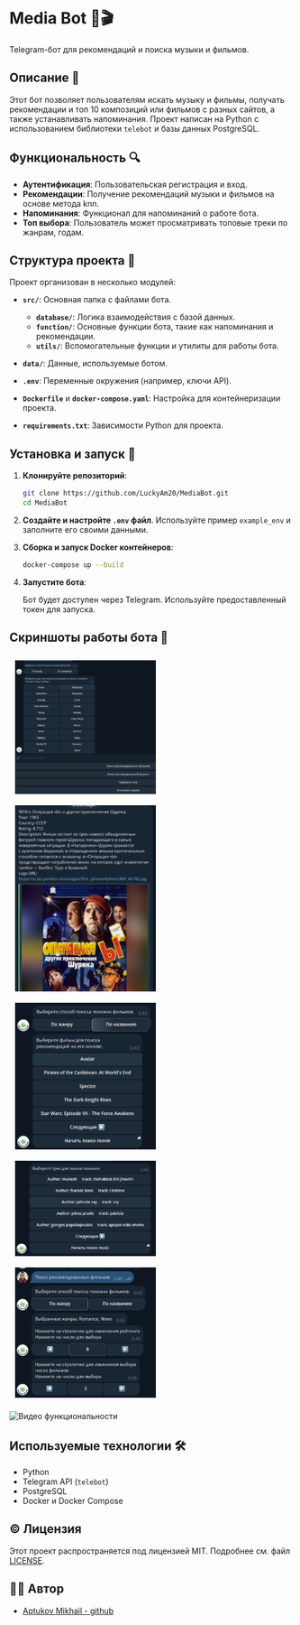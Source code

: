 # Media Bot 🎵🎬

Telegram-бот для рекомендаций и поиска музыки и фильмов.

## Описание 📖

Этот бот позволяет пользователям искать музыку и фильмы, получать рекомендации и топ 10 композиций или фильмов с разных сайтов, а также устанавливать напоминания. Проект написан на Python с использованием библиотеки `telebot` и базы данных PostgreSQL.

## Функциональность 🔍

- **Аутентификация**: Пользовательская регистрация и вход.
- **Рекомендации**: Получение рекомендаций музыки и фильмов на основе метода knn.
- **Напоминания**: Функционал для напоминаний о работе бота.
- **Топ выбора**: Пользователь может просматривать топовые треки по жанрам, годам.

## Структура проекта 📂

Проект организован в несколько модулей:

- **`src/`**: Основная папка с файлами бота.
  - **`database/`**: Логика взаимодействия с базой данных.
  - **`function/`**: Основные функции бота, такие как напоминания и рекомендации.
  - **`utils/`**: Вспомогательные функции и утилиты для работы бота.

- **`data/`**: Данные, используемые ботом.
- **`.env`**: Переменные окружения (например, ключи API).
- **`Dockerfile`** и **`docker-compose.yaml`**: Настройка для контейнеризации проекта.
- **`requirements.txt`**: Зависимости Python для проекта.

## Установка и запуск 🚀

1. **Клонируйте репозиторий**:

    ```bash
    git clone https://github.com/LuckyAm20/MediaBot.git
    cd MediaBot
    ```

2. **Создайте и настройте `.env` файл**. Используйте пример `example_env` и заполните его своими данными.

3. **Сборка и запуск Docker контейнеров**:

    ```bash
    docker-compose up --build
    ```

4. **Запустите бота**:

    Бот будет доступен через Telegram. Используйте предоставленный токен для запуска.

## Скриншоты работы бота 📸


<div style="display: flex; justify-content: space-between; flex-wrap: wrap;">
  <img src="docs/main_buttons.png" alt="Главные кнопки" width="250" style="margin: 10px;"/>
  <img src="docs/top.png" alt="Пример ответа" width="250" style="margin: 10px;"/>
  <img src="docs/choice_movie.png" alt="Выбор фильмов" width="250" style="margin: 10px;"/>
  <img src="docs/choice_music.png" alt="Выбор музыки" width="250" style="margin: 10px;"/>
  <img src="docs/choice_rate.png" alt="Выбор рейтинга" width="250" style="margin: 10px;"/>
</div>

![Видео функциональности](docs/media_bot.gif)

## Используемые технологии 🛠️

- Python
- Telegram API (`telebot`)
- PostgreSQL
- Docker и Docker Compose


## © Лицензия

Этот проект распространяется под лицензией MIT. Подробнее см. файл [LICENSE](LICENSE).

## 👨‍💻 Автор

- [Aptukov Mikhail - github](https://github.com/LuckyAm20)